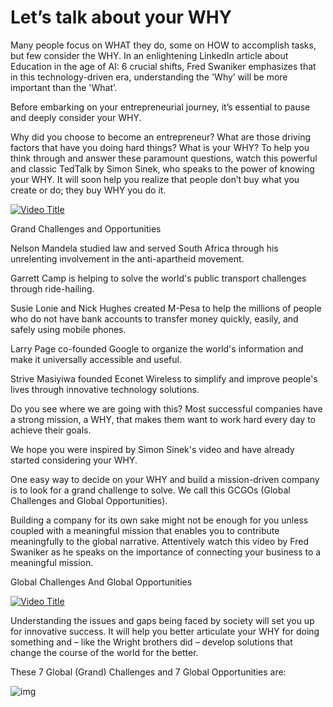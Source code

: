 # Let’s talk about your WHY

Many people focus on WHAT they do, some on HOW to accomplish tasks, but few consider the WHY. In an enlightening LinkedIn article about Education in the age of AI: 6 crucial shifts, Fred Swaniker emphasizes that in this technology-driven era, understanding the 'Why’ will be more important than the 'What’. 

Before embarking on your entrepreneurial journey, it’s essential to pause and deeply consider your WHY.

Why did you choose to become an entrepreneur? What are those driving factors that have you doing hard things? What is your WHY? To help you think through and answer these paramount questions, watch this powerful and classic TedTalk by Simon Sinek, who speaks to the power of knowing your WHY. It will soon help you realize that people don’t buy what you create or do; they buy WHY you do it.

[![Video Title](https://img.youtube.com/vi/u4ZoJKF_VuA/0.jpg)](https://youtu.be/u4ZoJKF_VuA)

Grand Challenges and Opportunities 

Nelson Mandela studied law and served South Africa through his unrelenting involvement in the anti-apartheid movement.

Garrett Camp is helping to solve the world's public transport challenges through ride-hailing.

Susie Lonie and Nick Hughes created M-Pesa to help the millions of people who do not have bank accounts to transfer money quickly, easily, and safely using mobile phones. 

Larry Page co-founded Google to organize the world's information and make it universally accessible and useful.

Strive Masiyiwa founded Econet Wireless to simplify and improve people's lives through innovative technology solutions.

Do you see where we are going with this? Most successful companies have a strong mission, a WHY, that makes them want to work hard every day to achieve their goals.

We hope you were inspired by Simon Sinek's video and have already started considering your WHY.

One easy way to decide on your WHY and build a mission-driven company is to look for a grand challenge to solve. We call this GCGOs (Global Challenges and Global Opportunities).

Building a company for its own sake might not be enough for you unless coupled with a meaningful mission that enables you to contribute meaningfully to the global narrative. Attentively watch this video by Fred Swaniker as he speaks on the importance of connecting your business to a meaningful mission.

Global Challenges And Global Opportunities

[![Video Title](https://img.youtube.com/vi/mAN_r1K02uw/0.jpg)](https://youtu.be/mAN_r1K02uw)

Understanding the issues and gaps being faced by society will set you up for innovative success. It will help you better articulate your WHY for doing something and – like the Wright brothers did – develop solutions that change the course of the world for the better.

These 7 Global (Grand) Challenges and 7 Global Opportunities are:

![img](/img/7%20global%20challenges.png)

